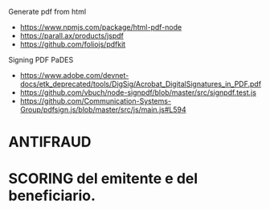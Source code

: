Generate pdf from html

- https://www.npmjs.com/package/html-pdf-node
- https://parall.ax/products/jspdf
- https://github.com/foliojs/pdfkit

Signing PDF PaDES

- https://www.adobe.com/devnet-docs/etk_deprecated/tools/DigSig/Acrobat_DigitalSignatures_in_PDF.pdf
- https://github.com/vbuch/node-signpdf/blob/master/src/signpdf.test.js
- https://github.com/Communication-Systems-Group/pdfsign.js/blob/master/src/js/main.js#L594

# ANTIFRAUD

# SCORING del emitente e del beneficiario.
